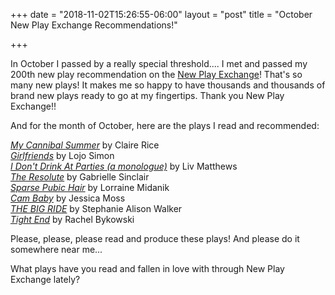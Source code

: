 +++
date = "2018-11-02T15:26:55-06:00"
layout = "post"
title = "October New Play Exchange Recommendations!"

+++

In October I passed by a really special threshold.... I met and passed my 200th new play recommendation on the [New Play Exchange](https://newplayexchange.org/dashboard)! That's so many new plays! It makes me so happy to have thousands and thousands of brand new plays ready to go at my fingertips. Thank you New Play Exchange!!

And for the month of October, here are the plays I read and recommended:

[*My Cannibal Summer*](https://newplayexchange.org/plays/264484/my-cannibal-summer) by Claire Rice  
[*Girlfriends*](https://newplayexchange.org/plays/59991/girlfriends) by Lojo Simon  
[*I Don't Drink At Parties (a monologue)*](https://newplayexchange.org/plays/248276/i-dont-drink-parties-monologue) by Liv Matthews  
[*The Resolute*](https://newplayexchange.org/plays/154722/resolute) by Gabrielle Sinclair  
[*Sparse Pubic Hair*](https://newplayexchange.org/plays/146773/sparse-pubic-hair) by Lorraine Midanik  
[*Cam Baby*](https://newplayexchange.org/plays/78090/cam-baby) by Jessica Moss  
[*THE BIG RIDE*](https://newplayexchange.org/plays/266624/big-ride) by Stephanie Alison Walker  
[*Tight End*](https://newplayexchange.org/plays/42719/tight-end) by Rachel Bykowski  

Please, please, please read and produce these plays! And please do it somewhere near me...

What plays have you read and fallen in love with through New Play Exchange lately?